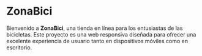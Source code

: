 # ZonaBici

Bienvenido a **ZonaBici**, una tienda en línea para los entusiastas de las bicicletas. Este proyecto es una web responsiva diseñada para ofrecer una excelente experiencia de usuario tanto en dispositivos móviles como en escritorio.
